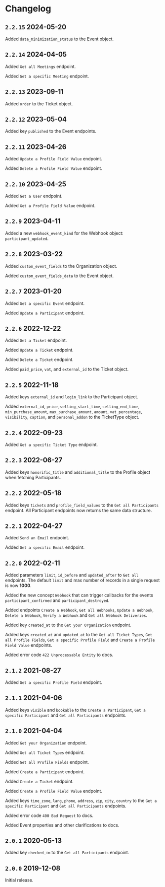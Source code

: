 # Changelog

## `2.2.15` 2024-05-20

Added `data_minimization_status` to the Event object.

## `2.2.14` 2024-04-05

Added `Get all Meetings` endpoint.

Added `Get a specific Meeting` endpoint.

## `2.2.13` 2023-09-11

Added `order` to the Ticket object.
## `2.2.12` 2023-05-04

Added key `published` to the Event endpoints.
## `2.2.11` 2023-04-26

Added `Update a Profile Field Value` endpoint.

Added `Delete a Profile Field Value` endpoint.

## `2.2.10` 2023-04-25

Added `Get a User` endpoint.

Added `Get a Profile Field Value` endpoint.
## `2.2.9` 2023-04-11

Added a new `webhook_event_kind` for the Webhook object: `participant_updated`.

## `2.2.8` 2023-03-22

Added `custom_event_fields` to the Organization object.

Added `custom_event_fields_data` to the Event object.

## `2.2.7` 2023-01-20

Added `Get a specific Event` endpoint.

Added `Update a Participant` endpoint.

## `2.2.6` 2022-12-22

Added `Get a Ticket` endpoint.

Added `Update a Ticket` endpoint.

Added `Delete a Ticket` endpoint.

Added `paid_price`, `vat`, and `external_id` to the Ticket object.

## `2.2.5` 2022-11-18

Added keys `external_id` and `login_link` to the Participant object.

Added `external_id`, `price`, `selling_start_time`, `selling_end_time`, `min_purchase_amount`, `max_purchase_amount`, `amount`, `vat_percentage`, `visibility`, `caption`, and `personal_addon` to the TicketType object.

## `2.2.4` 2022-09-23

Added `Get a specific Ticket Type` endpoint.

## `2.2.3` 2022-06-27

Added keys `honorific_title` and `additional_title` to the Profile object when fetching Participants.

## `2.2.2` 2022-05-18

Added keys `tickets` and `profile_field_values` to the `Get all Participants` endpoint. All Participant endpoints now returns the same data structure.

## `2.2.1` 2022-04-27

Added `Send an Email` endpoint.

Added `Get a specific Email` endpoint.

## `2.2.0` 2022-02-11

Added parameters `limit`, `id_before` and `updated_after` to `Get all` endpoints. The default `limit` and max number of records in a single request is now **1000**.

Added the new concept `Webhook` that can trigger callbacks for the events `participant_confirmed` and `participant_destroyed`.

Added endpoints `Create a Webhook`, `Get all Webhooks`, `Update a Webhook`, `Delete a Webhook`, `Verify a Webhook` and `Get all Webhook Deliveries`.

Added key `created_at` to the `Get your Organization` endpoint.

Added keys `created_at` and `updated_at` to the `Get all Ticket Types`, `Get all Profile Fields`, `Get a specific Profile Field` and `Create a Profile Field Value` endpoints.

Added error code `422 Unprocessable Entity` to docs.
## `2.1.2` 2021-08-27

Added `Get a specific Profile Field` endpoint.

## `2.1.1` 2021-04-06

Added keys `visible` and `bookable` to the `Create a Participant`, `Get a specific Participant` and `Get all Participants` endpoints.

## `2.1.0` 2021-04-04

Added `Get your Organization` endpoint.

Added `Get all Ticket Types` endpoint.

Added `Get all Profile Fields` endpoint.

Added `Create a Participant` endpoint.

Added `Create a Ticket` endpoint.

Added `Create a Profile Field Value` endpoint.

Added keys `time_zone`, `lang`, `phone`, `address`, `zip`, `city`, `country` to the `Get a specific Participant` and `Get all Participants` endpoints.

Added error code `400 Bad Request` to docs.

Added Event properties and other clarifications to docs.

## `2.0.1` 2020-05-13

Added key `checked_in` to the `Get all Participants` endpoint.

## `2.0.0` 2019-12-08

Initial release.
